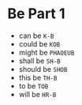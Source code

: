 # Be Part 1

* can be `K-B`
* could be `KOB`
* might be `PHAOEUB`
* shall be `SH-B`
* should be `SHOB`
* this be `TH-B`
* to be `TOB`
* will be `HR-B`
